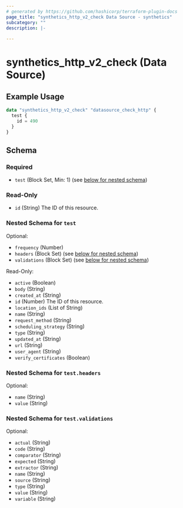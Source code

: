 ```yaml
---
# generated by https://github.com/hashicorp/terraform-plugin-docs
page_title: "synthetics_http_v2_check Data Source - synthetics"
subcategory: ""
description: |-
  
---
```


# synthetics_http_v2_check (Data Source)



## Example Usage

```terraform
data "synthetics_http_v2_check" "datasource_check_http" {
  test {
    id = 490
  }
}
```

<!-- schema generated by tfplugindocs -->
## Schema

### Required

- `test` (Block Set, Min: 1) (see [below for nested schema](#nestedblock--test))

### Read-Only

- `id` (String) The ID of this resource.

<a id="nestedblock--test"></a>
### Nested Schema for `test`

Optional:

- `frequency` (Number)
- `headers` (Block Set) (see [below for nested schema](#nestedblock--test--headers))
- `validations` (Block Set) (see [below for nested schema](#nestedblock--test--validations))

Read-Only:

- `active` (Boolean)
- `body` (String)
- `created_at` (String)
- `id` (Number) The ID of this resource.
- `location_ids` (List of String)
- `name` (String)
- `request_method` (String)
- `scheduling_strategy` (String)
- `type` (String)
- `updated_at` (String)
- `url` (String)
- `user_agent` (String)
- `verify_certificates` (Boolean)

<a id="nestedblock--test--headers"></a>
### Nested Schema for `test.headers`

Optional:

- `name` (String)
- `value` (String)


<a id="nestedblock--test--validations"></a>
### Nested Schema for `test.validations`

Optional:

- `actual` (String)
- `code` (String)
- `comparator` (String)
- `expected` (String)
- `extractor` (String)
- `name` (String)
- `source` (String)
- `type` (String)
- `value` (String)
- `variable` (String)


